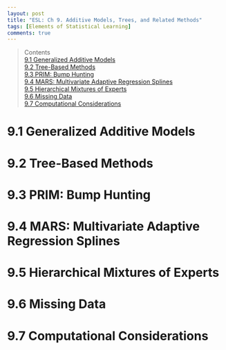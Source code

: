 ```yaml
---
layout: post
title: "ESL: Ch 9. Additive Models, Trees, and Related Methods"
tags: [Elements of Statistical Learning]
comments: true
---
```

> Contents  
> [9.1 Generalized Additive Models](#91-generalized-additive-models)  
> [9.2 Tree-Based Methods](#92-tree-based-methods)  
> [9.3 PRIM: Bump Hunting](#93-prim-bump-hunting)  
> [9.4 MARS: Multivariate Adaptive Regression Splines](#94-mars-multivariate-adaptive-regression-splines)  
> [9.5 Hierarchical Mixtures of Experts](#95-hierarchical-mixtures-of-experts)  
> [9.6 Missing Data](#96-missing-data)  
> [9.7 Computational Considerations](#97-computational-considerations)  

# 9.1 Generalized Additive Models
# 9.2 Tree-Based Methods
# 9.3 PRIM: Bump Hunting
# 9.4 MARS: Multivariate Adaptive Regression Splines
# 9.5 Hierarchical Mixtures of Experts
# 9.6 Missing Data
# 9.7 Computational Considerations

